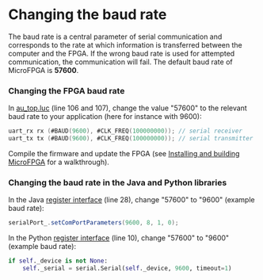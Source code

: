 # Changing the baud rate

The baud rate is a central parameter of serial communication and corresponds to the rate at which information is transferred between the computer and the FPGA. If the wrong baud rate is used for attempted communication, the communication will fail. The default baud rate of MicroFPGA is **57600**. 

### Changing the FPGA baud rate

In [au_top.luc](https://github.com/mufpga/MicroFPGA/blob/7908fc16b8069504b6fcd9e3213126e55c3c6d61/Au%2B/source/au_plus_top.luc#L106) (line 106 and 107), change the value "57600" to the relevant baud rate to your application (here for instance with 9600):

```verilog
uart_rx rx (#BAUD(9600), #CLK_FREQ(100000000)); // serial receiver
uart_tx tx (#BAUD(9600), #CLK_FREQ(100000000)); // serial transmitter
```

Compile the firmware and update the FPGA (see [Installing and building MicroFPGA](2_installing_microfpga.md) for a walkthrough).

### Changing the baud rate in the Java and Python libraries

In the Java [register interface](https://github.com/mufpga/MicroFPGA-java/blob/766051054e9982a18474cf43dd8a4cfb13994a76/src/main/java/de/embl/rieslab/microfpga/regint/RegisterInterface.java#L28) (line 28), change "57600" to "9600" (example baud rate):

```java
serialPort_.setComPortParameters(9600, 8, 1, 0);
```

In the Python [register interface](https://github.com/mufpga/MicroFPGA-py/blob/2f455be3fdba87c680d4ca336b69d2ad7faa5268/microfpga/regint.py#L10) (line 10), change "57600" to "9600" (example baud rate):

```python
if self._device is not None:
	self._serial = serial.Serial(self._device, 9600, timeout=1)
```

